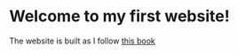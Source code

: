 # Welcome to my first website!
The website is built as I follow [this book](http://www.htmlandcssbook.com/) 

